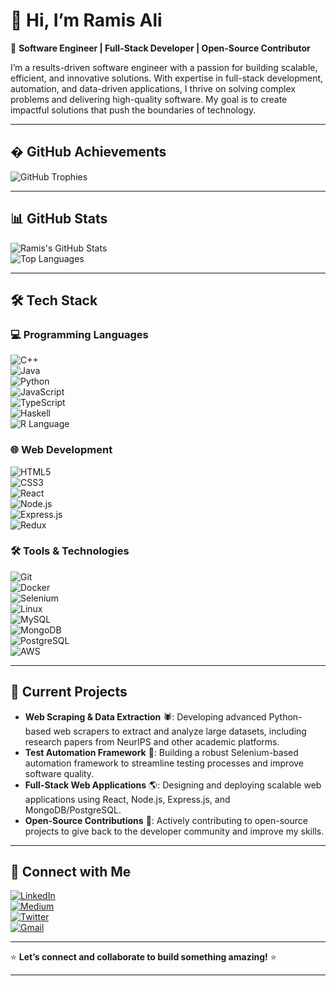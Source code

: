 
# 👋 Hi, I’m **Ramis Ali**  
🚀 **Software Engineer | Full-Stack Developer | Open-Source Contributor**  

I’m a results-driven software engineer with a passion for building scalable, efficient, and innovative solutions. With expertise in full-stack development, automation, and data-driven applications, I thrive on solving complex problems and delivering high-quality software. My goal is to create impactful solutions that push the boundaries of technology.  

---

## � GitHub Achievements  

<img src="https://github-profile-trophy.vercel.app/?username=Ramisali007&theme=onedark&margin-w=15&margin-h=15&rank=SSS,SS,S,AAA,AA,A,B,C" alt="GitHub Trophies" />  

---

## 📊 GitHub Stats  

![Ramis's GitHub Stats](https://github-readme-stats.vercel.app/api?username=Ramisali007&show_icons=true&theme=radical&include_all_commits=true&count_private=true&hide_border=true&line_height=27)  
![Top Languages](https://github-readme-stats.vercel.app/api/top-langs/?username=Ramisali007&layout=compact&theme=radical&hide_border=true&langs_count=8)  

---

## 🛠️ Tech Stack  

### 💻 **Programming Languages**  
![C++](https://img.shields.io/badge/-C++-00599C?style=flat&logo=c%2B%2B&logoColor=white)  
![Java](https://img.shields.io/badge/-Java-007396?style=flat&logo=java&logoColor=white)  
![Python](https://img.shields.io/badge/-Python-3776AB?style=flat&logo=python&logoColor=white)  
![JavaScript](https://img.shields.io/badge/-JavaScript-F7DF1E?style=flat&logo=javascript&logoColor=black)  
![TypeScript](https://img.shields.io/badge/-TypeScript-3178C6?style=flat&logo=typescript&logoColor=white)  
![Haskell](https://img.shields.io/badge/-Haskell-5D4F85?style=flat&logo=haskell&logoColor=white)  
![R Language](https://img.shields.io/badge/-R-276DC3?style=flat&logo=r&logoColor=white)  

### 🌐 **Web Development**  
![HTML5](https://img.shields.io/badge/-HTML5-E34F26?style=flat&logo=html5&logoColor=white)  
![CSS3](https://img.shields.io/badge/-CSS3-1572B6?style=flat&logo=css3&logoColor=white)  
![React](https://img.shields.io/badge/-React-61DAFB?style=flat&logo=react&logoColor=white)  
![Node.js](https://img.shields.io/badge/-Node.js-339933?style=flat&logo=node.js&logoColor=white)  
![Express.js](https://img.shields.io/badge/-Express.js-000000?style=flat&logo=express&logoColor=white)  
![Redux](https://img.shields.io/badge/-Redux-764ABC?style=flat&logo=redux&logoColor=white)  

### 🛠 **Tools & Technologies**  
![Git](https://img.shields.io/badge/-Git-F05032?style=flat&logo=git&logoColor=white)  
![Docker](https://img.shields.io/badge/-Docker-2496ED?style=flat&logo=docker&logoColor=white)  
![Selenium](https://img.shields.io/badge/-Selenium-43B02A?style=flat&logo=selenium&logoColor=white)  
![Linux](https://img.shields.io/badge/-Linux-FCC624?style=flat&logo=linux&logoColor=black)  
![MySQL](https://img.shields.io/badge/-MySQL-4479A1?style=flat&logo=mysql&logoColor=white)  
![MongoDB](https://img.shields.io/badge/-MongoDB-47A248?style=flat&logo=mongodb&logoColor=white)  
![PostgreSQL](https://img.shields.io/badge/-PostgreSQL-336791?style=flat&logo=postgresql&logoColor=white)  
![AWS](https://img.shields.io/badge/-AWS-232F3E?style=flat&logo=amazon-aws&logoColor=white)  

---

## 🚀 **Current Projects**  

- **Web Scraping & Data Extraction** 🕷️: Developing advanced Python-based web scrapers to extract and analyze large datasets, including research papers from NeurIPS and other academic platforms.  
- **Test Automation Framework** 🤖: Building a robust Selenium-based automation framework to streamline testing processes and improve software quality.  
- **Full-Stack Web Applications** 🌎: Designing and deploying scalable web applications using React, Node.js, Express.js, and MongoDB/PostgreSQL.  
- **Open-Source Contributions** 🌟: Actively contributing to open-source projects to give back to the developer community and improve my skills.  

---

## 📌 **Connect with Me**  

[![LinkedIn](https://img.shields.io/badge/LinkedIn-0A66C2?style=for-the-badge&logo=linkedin&logoColor=white)](https://linkedin.com/in/iramisali)  
[![Medium](https://img.shields.io/badge/Medium-12100E?style=for-the-badge&logo=medium&logoColor=white)](https://medium.com/@ramisali)  
[![Twitter](https://img.shields.io/badge/Twitter-1DA1F2?style=for-the-badge&logo=twitter&logoColor=white)](https://twitter.com/RamisAli123)  
[![Gmail](https://img.shields.io/badge/Gmail-D14836?style=for-the-badge&logo=gmail&logoColor=white)](mailto:ramisali.k786@gmail.com)  

---

⭐ **Let’s connect and collaborate to build something amazing!** ⭐  

---

